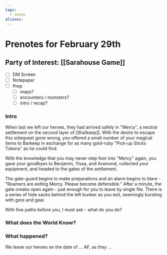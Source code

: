 ```yaml
---
tags:
  - notes
aliases:
---
```


# Prenotes for February 29th
## Party of Interest: [[Sarahouse Game]]
- [ ] DM Screen
- [ ] Notepaper
- [ ] Prep
	- [ ] maps?
	- [ ] encounters / monsters?
	- [ ] intro / recap?

### Intro
When last we left our heroes, they had arrived safely in "Mercy", a neutral settlement on the second layer of [[Kailkeep]]. With the desire to escape this sidequest gone wrong, you offered a small number of your magical items to Barkeep in exchange for as many gold-ruby "Pick-up Sticks Tokens" as he could find. 

With the knowledge that you may never step foot into "Mercy" again, you gave your goodbyes to Benjamin, Yissa, and Aramond, collected your equipment, and headed to the gates of the settlement. 

The gate-guard begins to make preparations and an alarm begins to blare - "Roamers are exiting Mercy. Please become defensible." After a minute, the gate creaks open again - just enough for you to leave by single file. There is a series of hide sacks behind the left bunker as you exit, seemingly bursting with gore and gear. 

With five paths before you, I must ask - what do you do?

### What does the World Know?


### What happened?


We leave our heroes on the date of ... AF, as they ...